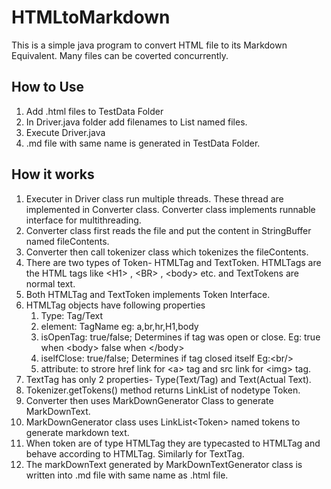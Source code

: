 # HTMLtoMarkdown
This is a simple java program to convert HTML file to its Markdown Equivalent. Many files can be coverted concurrently.

## How to Use
  1. Add .html files to TestData Folder
  2. In Driver.java folder add filenames to List named files.
  3. Execute Driver.java
  4. .md file with same name is generated in TestData Folder.
  
## How it works
  1. Executer in Driver class run multiple threads. These thread are implemented in Converter class. Converter class implements runnable interface for multithreading.
  2. Converter class first reads the file and put the content in StringBuffer named fileContents.
  3. Converter then call tokenizer class which tokenizes the fileContents.
  4. There are two types of Token- HTMLTag and TextToken. HTMLTags are the HTML tags like \<H1> , \<BR> , \<body> etc. and TextTokens are normal text.
  4. Both HTMLTag and TextToken implements Token Interface.
  5. HTMLTag objects have following properties
		1. Type: Tag/Text
		2. element: TagName eg: a,br,hr,H1,body
		3. isOpenTag: true/false; Determines if tag was open or close. Eg: true when \<body> false when \</body>
		4. iselfClose: true/false; Determines if tag closed itself Eg:\<br/>
		5. attribute: to strore href link for \<a> tag and src link for \<img> tag.
  6. TextTag has only 2 properties- Type(Text/Tag) and Text(Actual Text).
  7. Tokenizer.getTokens() method returns LinkList of nodetype Token.
  8. Converter then uses MarkDownGenerator Class to generate MarkDownText.
  9. MarkDownGenerator class uses LinkList\<Token> named tokens to generate markdown text.
  10. When token are of type HTMLTag they are typecasted to HTMLTag and behave according to HTMLTag. Similarly for TextTag.
  11. The markDownText generated by MarkDownTextGenerator class is written into .md file with same name as .html file.
  
